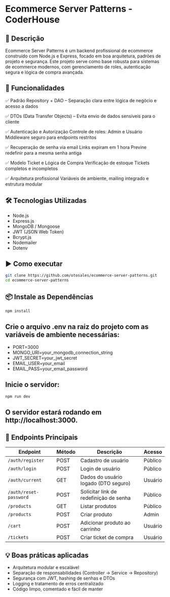 # Ecommerce Server Patterns - CoderHouse

## 🚀 Descrição

Ecommerce Server Patterns é um backend profissional de ecommerce construído com Node.js e Express, focado em boa arquitetura, padrões de projeto e segurança. Este projeto serve 
como base robusta para sistemas de ecommerce modernos, com gerenciamento de roles, autenticação segura e lógica de compra avançada.



## 🔧 Funcionalidades

✅ Padrão Repository + DAO – Separação clara entre lógica de negócio e acesso a dados

✅ DTOs (Data Transfer Objects) – Evita envio de dados sensíveis para o cliente

✅ Autenticação e Autorização
Controle de roles: Admin e Usuário
Middleware seguro para endpoints restritos

✅ Recuperação de senha via email
Links expiram em 1 hora
Previne redefinir para a mesma senha antiga

✅ Modelo Ticket e Lógica de Compra
Verificação de estoque
Tickets completos e incompletos

✅ Arquitetura profissional
Variáveis de ambiente, mailing integrado e estrutura modular



## 🛠 Tecnologias Utilizadas
- Node.js
- Express.js
- MongoDB / Mongoose
- JWT (JSON Web Token)
- Bcrypt.js
- Nodemailer
- Dotenv




## ▶️ Como executar

```bash
git clone https://github.com/otosales/ecommerce-server-patterns.git
cd ecommerce-server-patterns
```


## 📦 Instale as Dependências

```bash
npm install

```



## Crie o arquivo .env na raiz do projeto com as variáveis de ambiente necessárias:

- PORT=3000
- MONGO_URI=your_mongodb_connection_string
- JWT_SECRET=your_jwt_secret
- EMAIL_USER=your_email
- EMAIL_PASS=your_email_password




## Inicie o servidor:

```bash
npm run dev

```





## O servidor estará rodando em http://localhost:3000.






## 📌 Endpoints Principais

| Endpoint               | Método | Descrição                              | Acesso  |
| ---------------------- | ------ | -------------------------------------- | ------- |
| `/auth/register`       | POST   | Cadastro de usuário                    | Público |
| `/auth/login`          | POST   | Login de usuário                       | Público |
| `/auth/current`        | GET    | Dados do usuário logado (DTO seguro)   | Usuário |
| `/auth/reset-password` | POST   | Solicitar link de redefinição de senha | Público |
| `/products`            | GET    | Listar produtos                        | Público |
| `/products`            | POST   | Criar produto                          | Admin   |
| `/cart`                | POST   | Adicionar produto ao carrinho          | Usuário |
| `/tickets`             | POST   | Criar ticket de compra                 | Usuário |






## 💡 Boas práticas aplicadas
- Arquitetura modular e escalável
- Separação de responsabilidades (Controller → Service → Repository)
- Segurança com JWT, hashing de senhas e DTOs
- Logging e tratamento de erros centralizado
- Código limpo, comentado e fácil de manter





